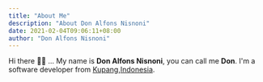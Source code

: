 ```yaml
---
title: "About Me"
description: "About Don Alfons Nisnoni"
date: 2021-02-04T09:06:11+08:00
author: "Don Alfons Nisnoni"
---
```


Hi there 👋🏻 ... My name is **Don Alfons Nisnoni**, you can call me **Don**.
I'm a software developer from [Kupang,Indonesia](https://maps.google.com/maps/ms?msa=0&msid=210632561917665182882.0004c64ad1b30bed6aff1).
